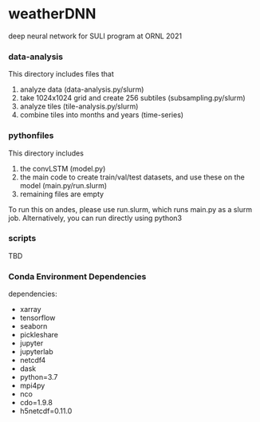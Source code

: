 # weatherDNN
deep neural network for SULI program at ORNL 2021

### data-analysis 
This directory includes files that 
1) analyze data (data-analysis.py/slurm)
2) take 1024x1024 grid and create 256 subtiles (subsampling.py/slurm)
3) analyze tiles (tile-analysis.py/slurm)
4) combine tiles into months and years (time-series)

### pythonfiles
This directory includes 
1) the convLSTM (model.py) 
2) the main code to create train/val/test datasets, and use these on the model (main.py/run.slurm)
3) remaining files are empty

To run this on andes, please use run.slurm, which runs main.py as a slurm job.
Alternatively, you can run directly using python3

### scripts
TBD

### Conda Environment Dependencies
dependencies:
  - xarray
  - tensorflow
  - seaborn
  - pickleshare
  - jupyter
  - jupyterlab
  - netcdf4
  - dask
  - python=3.7
  - mpi4py
  - nco
  - cdo=1.9.8
  - h5netcdf=0.11.0

